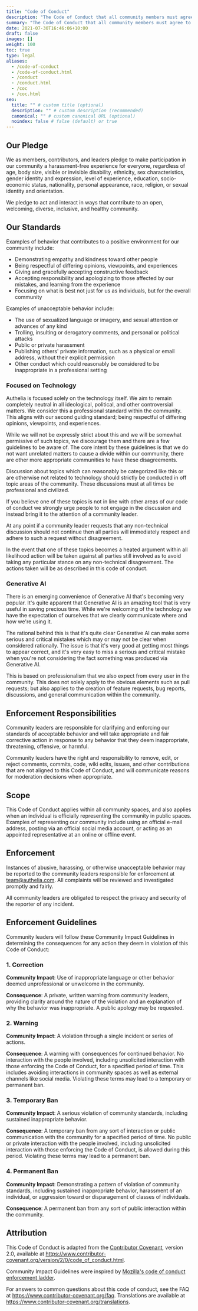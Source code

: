 ```yaml
---
title: "Code of Conduct"
description: "The Code of Conduct that all community members must agree to abide by."
summary: "The Code of Conduct that all community members must agree to abide by."
date: 2021-07-30T16:46:06+10:00
draft: false
images: []
weight: 100
toc: true
type: legal
aliases:
  - /code-of-conduct
  - /code-of-conduct.html
  - /conduct
  - /conduct.html
  - /coc
  - /coc.html
seo:
  title: "" # custom title (optional)
  description: "" # custom description (recommended)
  canonical: "" # custom canonical URL (optional)
  noindex: false # false (default) or true
---
```


## Our Pledge

We as members, contributors, and leaders pledge to make participation in our
community a harassment-free experience for everyone, regardless of age, body
size, visible or invisible disability, ethnicity, sex characteristics, gender
identity and expression, level of experience, education, socio-economic status,
nationality, personal appearance, race, religion, or sexual identity
and orientation.

We pledge to act and interact in ways that contribute to an open, welcoming,
diverse, inclusive, and healthy community.

## Our Standards

Examples of behavior that contributes to a positive environment for our
community include:

* Demonstrating empathy and kindness toward other people
* Being respectful of differing opinions, viewpoints, and experiences
* Giving and gracefully accepting constructive feedback
* Accepting responsibility and apologizing to those affected by our mistakes,
  and learning from the experience
* Focusing on what is best not just for us as individuals, but for the
  overall community

Examples of unacceptable behavior include:

* The use of sexualized language or imagery, and sexual attention or
  advances of any kind
* Trolling, insulting or derogatory comments, and personal or political attacks
* Public or private harassment
* Publishing others' private information, such as a physical or email
  address, without their explicit permission
* Other conduct which could reasonably be considered to be inappropriate in a
  professional setting

### Focused on Technology

Authelia is focused solely on the technology itself. We aim to remain completely
neutral in all ideological, political, and other controversial matters. We
consider this a professional standard within the community. This aligns with our
second guiding standard; being respectful of differing opinions, viewpoints, and
experiences.

While we will not be expressly strict about this and we will be somewhat permissive
of such topics, we discourage them and there are a few guidelines to be aware of.
The core intent by these guidelines is that we do not want unrelated matters to
cause a divide within our community, there are other more appropriate communities
to have these disagreements.

Discussion about topics which can reasonably be categorized like this or are
otherwise not related to technology should strictly be conducted in off topic
areas of the community. These discussions must at all times be professional and
civilized.

If you believe one of these topics is not in line with other areas of our code
of conduct we strongly urge people to not engage in the discussion and instead
bring it to the attention of a community leader.

At any point if a community leader requests that any non-technical discussion
should not continue then all parties will immediately respect and adhere to
such a request without disagreement.

In the event that one of these topics becomes a heated argument within all
likelihood action will be taken against all parties still involved as to avoid
taking any particular stance on any non-technical disagreement. The actions
taken will be as described in this code of conduct.

### Generative AI

There is an emerging convenience of Generative AI that's becoming very
popular. It's quite apparent that Generative AI is an amazing tool that is
very useful in saving precious time. While we're welcoming of the
technology we have the expectation of ourselves that we clearly communicate
where and how we're using it.

The rational behind this is that it's quite clear Generative AI can make some
serious and critical mistakes which may or may not be clear when considered
rationally. The issue is that it's very good at getting most things to appear
correct, and it's very easy to miss a serious and critical mistake when you're
not considering the fact something was produced via Generative AI.

This is based on professionalism that we also expect from every user in the
community. This does not solely apply to the obvious elements such as pull requests;
but also applies to the creation of feature requests, bug reports, discussions,
and general communication within the community.

## Enforcement Responsibilities

Community leaders are responsible for clarifying and enforcing our standards of
acceptable behavior and will take appropriate and fair corrective action in
response to any behavior that they deem inappropriate, threatening, offensive,
or harmful.

Community leaders have the right and responsibility to remove, edit, or reject
comments, commits, code, wiki edits, issues, and other contributions that are
not aligned to this Code of Conduct, and will communicate reasons for moderation
decisions when appropriate.

## Scope

This Code of Conduct applies within all community spaces, and also applies when
an individual is officially representing the community in public spaces.
Examples of representing our community include using an official e-mail address,
posting via an official social media account, or acting as an appointed
representative at an online or offline event.

## Enforcement

Instances of abusive, harassing, or otherwise unacceptable behavior may be
reported to the community leaders responsible for enforcement at
team@authelia.com.
All complaints will be reviewed and investigated promptly and fairly.

All community leaders are obligated to respect the privacy and security of the
reporter of any incident.

## Enforcement Guidelines

Community leaders will follow these Community Impact Guidelines in determining
the consequences for any action they deem in violation of this Code of Conduct:

### 1. Correction

**Community Impact**: Use of inappropriate language or other behavior deemed
unprofessional or unwelcome in the community.

**Consequence**: A private, written warning from community leaders, providing
clarity around the nature of the violation and an explanation of why the
behavior was inappropriate. A public apology may be requested.

### 2. Warning

**Community Impact**: A violation through a single incident or series
of actions.

**Consequence**: A warning with consequences for continued behavior. No
interaction with the people involved, including unsolicited interaction with
those enforcing the Code of Conduct, for a specified period of time. This
includes avoiding interactions in community spaces as well as external channels
like social media. Violating these terms may lead to a temporary or
permanent ban.

### 3. Temporary Ban

**Community Impact**: A serious violation of community standards, including
sustained inappropriate behavior.

**Consequence**: A temporary ban from any sort of interaction or public
communication with the community for a specified period of time. No public or
private interaction with the people involved, including unsolicited interaction
with those enforcing the Code of Conduct, is allowed during this period.
Violating these terms may lead to a permanent ban.

### 4. Permanent Ban

**Community Impact**: Demonstrating a pattern of violation of community
standards, including sustained inappropriate behavior,  harassment of an
individual, or aggression toward or disparagement of classes of individuals.

**Consequence**: A permanent ban from any sort of public interaction within
the community.

## Attribution

This Code of Conduct is adapted from the [Contributor Covenant][homepage],
version 2.0, available at
https://www.contributor-covenant.org/version/2/0/code_of_conduct.html.

Community Impact Guidelines were inspired by [Mozilla's code of conduct
enforcement ladder](https://github.com/mozilla/diversity).

[homepage]: https://www.contributor-covenant.org

For answers to common questions about this code of conduct, see the FAQ at
https://www.contributor-covenant.org/faq. Translations are available at
https://www.contributor-covenant.org/translations.
